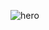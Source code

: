 ![hero](https://user-images.githubusercontent.com/100182736/232332054-8b295087-b61f-41df-9b67-2f827857d009.jpeg)
